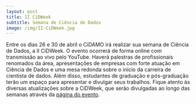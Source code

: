 ```yaml
---
layout: post
title: II CiDWeek
subtitle: Semana de Ciência de Dados
image: /img/II-CiDWeek.jpg
---
```


Entre os dias 26 e 30 de abril o CiDAMO irá realizar sua semana de Ciência de Dados, a II CiDWeek. O evento ocorrerá de forma online com transmissão ao vivo pelo YouTube. Haverá palestras de profissionais renomados da área, apresentações de empresas com forte atuação em Ciência de Dados e uma mesa redonda sobre o início da carreira de cientista de dados. Além disso, estudantes de graduação e pós-graduação terão um espaço para apresentar e divulgar seus trabalhos. Fique atento às diversas atualizações sobre a CiDWeek, que serão divulgadas ao longo das semanas através da [página do evento](/II-CiDWeek/).
